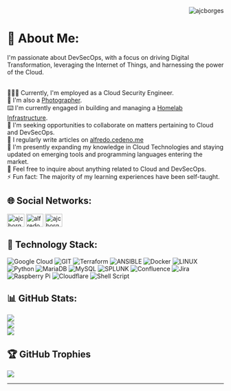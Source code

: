 <p align="right"> <img src="https://komarev.com/ghpvc/?username=ajcborges&label=Profile%20views&color=0e75b6&style=flat" alt="ajcborges" /> </p>

# 💫 About Me:
I'm passionate about DevSecOps, with a focus on driving Digital Transformation, leveraging the Internet of Things, and harnessing the power of the Cloud. <br><br>

👨🏻‍💻 Currently, I'm employed as a Cloud Security Engineer.<br> :camera_flash: I'm also a [Photographer](https://www.instagram.com/ajcborges). <br> 	:keyboard: I'm currently engaged in building and managing a [Homelab Infrastructure](https://github.com/ajcborges/homelab). <br>:mag_right: I'm seeking opportunities to collaborate on matters pertaining to Cloud and DevSecOps.<br>📝 I regularly write articles on [alfredo.cedeno.me](alfredo.cedeno.me) <br> 🌱 I'm presently expanding my knowledge in Cloud Technologies and staying updated on emerging tools and programming languages entering the market. <br>💬 Feel free to inquire about anything related to Cloud and DevSecOps.<br>⚡ Fun fact: The majority of my learning experiences have been self-taught.

## 🌐 Social Networks:
<p align="left">
<a href="https://twitter.com/ajcborges" target="blank"><img align="center" src="https://raw.githubusercontent.com/rahuldkjain/github-profile-readme-generator/master/src/images/icons/Social/twitter.svg" alt="ajcborges" height="30" width="40" /></a>
<a href="https://linkedin.com/in/alfredocedeno" target="blank"><img align="center" src="https://raw.githubusercontent.com/rahuldkjain/github-profile-readme-generator/master/src/images/icons/Social/linked-in-alt.svg" alt="alfredocedeno" height="30" width="40" /></a>
<a href="https://instagram.com/ajcborges" target="blank"><img align="center" src="https://raw.githubusercontent.com/rahuldkjain/github-profile-readme-generator/master/src/images/icons/Social/instagram.svg" alt="ajcborges" height="30" width="40" /></a>
</p>

## :toolbox: Technology Stack:
![Google Cloud](https://img.shields.io/badge/GoogleCloud-%234285F4.svg?style=for-the-badge&logo=google-cloud&logoColor=white) ![GIT](https://img.shields.io/badge/Git-fc6d26?style=for-the-badge&logo=git&logoColor=white)  ![Terraform](https://img.shields.io/badge/terraform-%235835CC.svg?style=for-the-badge&logo=terraform&logoColor=white) ![ANSIBLE](https://img.shields.io/badge/ansible-%231A1918.svg?style=for-the-badge&logo=ansible&logoColor=white) ![Docker](https://img.shields.io/badge/docker-%230db7ed.svg?style=for-the-badge&logo=docker&logoColor=white) ![LINUX](https://img.shields.io/badge/Linux-FCC624?style=for-the-badge&logo=linux&logoColor=black)  ![Python](https://img.shields.io/badge/python-3670A0?style=for-the-badge&logo=python&logoColor=ffdd54) ![MariaDB](https://img.shields.io/badge/MariaDB-003545?style=for-the-badge&logo=mariadb&logoColor=white) ![MySQL](https://img.shields.io/badge/mysql-%2300000f.svg?style=for-the-badge&logo=mysql&logoColor=white) ![SPLUNK](https://img.shields.io/badge/splunk-000000.svg?style=for-the-badge&logo=splunk&color=%23000000) ![Confluence](https://img.shields.io/badge/confluence-%23172BF4.svg?style=for-the-badge&logo=confluence&logoColor=white) ![Jira](https://img.shields.io/badge/jira-%230A0FFF.svg?style=for-the-badge&logo=jira&logoColor=white)  ![Raspberry Pi](https://img.shields.io/badge/-RaspberryPi-C51A4A?style=for-the-badge&logo=Raspberry-Pi)  ![Cloudflare](https://img.shields.io/badge/Cloudflare-F38020?style=for-the-badge&logo=Cloudflare&logoColor=white) ![Shell Script](https://img.shields.io/badge/shell_script-%23121011.svg?style=for-the-badge&logo=gnu-bash&logoColor=white) 

## 📊 GitHub Stats:
![](https://github-readme-streak-stats.herokuapp.com/?user=ajcborges&theme=tokyonight&hide_border=false)<br/>
![](https://github-readme-stats.vercel.app/api?username=ajcborges&theme=tokyonight&hide_border=false&include_all_commits=true&count_private=true)<br/>
![](https://github-readme-stats.vercel.app/api/top-langs/?username=ajcborges&theme=tokyonight&hide_border=false&include_all_commits=true&count_private=true&layout=compact)

## 🏆 GitHub Trophies
![](https://github-profile-trophy.vercel.app/?username=ajcborges&theme=onestar&no-frame=false&no-bg=true&margin-w=4)

---
